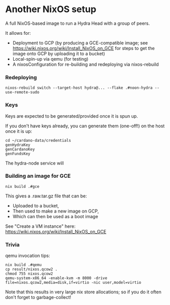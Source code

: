 # Another NixOS setup

A full NixOS-based image to run a Hydra Head with a group of peers.

It allows for:

- Deployment to GCP (by producing a GCE-compatible image; see <https://wiki.nixos.org/wiki/Install_NixOS_on_GCE> for steps to get the image onto GCP by uploading it to a bucket)
- Local-spin-up via qemu (for testing)
- A nixosConfiguration for re-building and redeploying via nixos-rebuild


### Redeploying

```shell
nixos-rebuild switch --target-host hydra@... --flake .#noon-hydra --use-remote-sudo
```


### Keys

Keys are expected to be generated/provided once it is spun up.

If you don't have keys already, you can generate them (one-off!) on the host
once it is up:

```shell
cd ~/cardano-data/credentials
genHydraKey
genCardanoKey
genFundsKey
```

The hydra-node service will


### Building an image for GCE

```shell
nix build .#gce
```

This gives a .raw.tar.gz file that can be:

- Uploaded to a bucket,
- Then used to make a new image on GCP,
- Which can then be used as a boot image

See "Create a VM instance" here: <https://wiki.nixos.org/wiki/Install_NixOS_on_GCE>


### Trivia

qemu invocation tips:

```shell
nix build .#qemu
cp result/nixos.qcow2 .
chmod 755 nixos.qcow2
qemu-system-x86_64 -enable-kvm -m 8000 -drive file=nixos.qcow2,media=disk,if=virtio -nic user,model=virtio
```

Note that this results in very large nix store allocations; so if you do it
often don't forget to garbage-collect!
